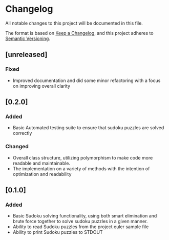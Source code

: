 # Changelog
All notable changes to this project will be documented in this file.

The format is based on [Keep a Changelog](https://keepachangelog.com/en/1.0.0/),
and this project adheres to [Semantic Versioning](https://semver.org/spec/v2.0.0.html).
## [unreleased]
### Fixed
 - Improved documentation and did some minor refactoring with a focus on improving overall clarity

## [0.2.0]
### Added
- Basic Automated testing suite to ensure that sudoku puzzles are solved correctly

### Changed
- Overall class structure, utilizing polymorphism to make code more readable and maintainable.
- The implementation on a variety of methods with the intention of optimization and readability


## [0.1.0]
### Added
- Basic Sudoku solving functionality, using both smart elimination and brute force together to solve sudoku puzzles in a given manner.
- Ability to read Sudoku puzzles from the project euler sample file
- Ability to print Sudoku puzzles to STDOUT

